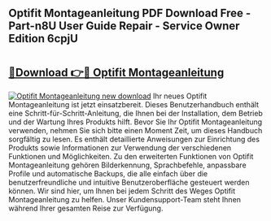 ## Optifit Montageanleitung PDF Download Free - Part-n8U User Guide Repair - Service Owner Edition 6cpjU

# <h2><a href="http://df6sdj.blite.top/?on=Optifit+Montageanleitung">🔗Download 👉🔴 Optifit Montageanleitung</a></h2>

[![Optifit Montageanleitung new download](https://i.imgur.com/lujVjoI.png)](http://df6sdj.blite.top/?on=Optifit+Montageanleitung)
Ihr neues Optifit Montageanleitung ist jetzt einsatzbereit. Dieses Benutzerhandbuch enthält eine Schritt-für-Schritt-Anleitung, die Ihnen bei der Installation, dem Betrieb und der Wartung Ihres Produkts hilft. Bevor Sie Ihr Optifit Montageanleitung verwenden, nehmen Sie sich bitte einen Moment Zeit, um dieses Handbuch sorgfältig zu lesen. Es enthält detaillierte Anweisungen zur Einrichtung des Produkts sowie Informationen zur Verwendung der verschiedenen Funktionen und Möglichkeiten. Zu den erweiterten Funktionen von Optifit Montageanleitung gehören Bilderkennung, Sprachbefehle, anpassbare Profile und automatische Backups, die alle einfach über die benutzerfreundliche und intuitive Benutzeroberfläche gesteuert werden können. Wir sind hier, um Ihnen bei jedem Schritt des Weges Optifit Montageanleitung zu helfen. Unser Kundensupport-Team steht Ihnen während Ihrer gesamten Reise zur Verfügung.
